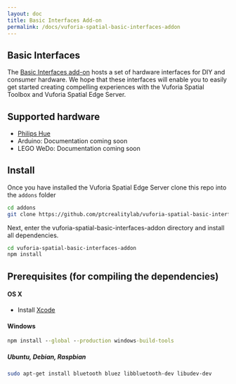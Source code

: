 ```yaml
---
layout: doc
title: Basic Interfaces Add-on
permalink: /docs/vuforia-spatial-basic-interfaces-addon
---
```


## Basic Interfaces

The [Basic Interfaces
add-on](https://github.com/ptcrealitylab/vuforia-spatial-basic-interfaces-addon)
hosts a set of hardware interfaces for DIY and consumer hardware. We hope that
these interfaces will enable you to easily get started creating compelling
experiences with the Vuforia Spatial Toolbox and Vuforia Spatial Edge Server.

## Supported hardware

- [Philips Hue](/docs/vuforia-spatial-basic-interfaces-addon/interfaces/philipsHue)
- Arduino: Documentation coming soon
- LEGO WeDo: Documentation coming soon


## Install
Once you have installed the Vuforia Spatial Edge Server clone this repo into the ```addons``` folder

```bash
cd addons
git clone https://github.com/ptcrealitylab/vuforia-spatial-basic-interfaces-addon.git
```

Next, enter the vuforia-spatial-basic-interfaces-addon directory and install all dependencies.

```bash
cd vuforia-spatial-basic-interfaces-addon
npm install
```

## Prerequisites (for compiling the dependencies)

#### OS X

 * Install [Xcode](https://itunes.apple.com/ca/app/xcode/id497799835?mt=12)
 
 #### Windows

```cmd
npm install --global --production windows-build-tools
```
 
##### Ubuntu, Debian, Raspbian

```sh
sudo apt-get install bluetooth bluez libbluetooth-dev libudev-dev
```

